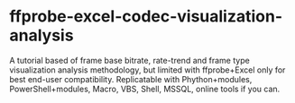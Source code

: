 # ffprobe-excel-codec-visualization-analysis
A tutorial based of frame base bitrate, rate-trend and frame type visualization analysis methodology, but limited with ffprobe+Excel only for best end-user compatibility. Replicatable with Phython+modules, PowerShell+modules, Macro, VBS, Shell, MSSQL, online tools if you can.
